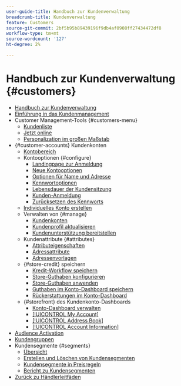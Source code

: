 ```yaml
---
user-guide-title: Handbuch zur Kundenverwaltung
breadcrumb-title: Kundenverwaltung
feature: Customers
source-git-commit: 2bf5b95b89439196f9db4af0908ff27434472df8
workflow-type: tm+mt
source-wordcount: '127'
ht-degree: 2%

---
```



# Handbuch zur Kundenverwaltung {#customers}

+ [Handbuch zur Kundenverwaltung](guide-overview.md)
+ [Einführung in das Kundenmanagement](customers-introduction.md)
+ Customer Management-Tools {#customers-menu}
   + [Kundenliste](customers-all.md)
   + [Jetzt online](now-online.md)
   + [Personalization im großen Maßstab](personalize-scale.md)
+ {#customer-accounts} Kundenkonten
   + [Kontobereich](customer-account-scope.md)
   + Kontooptionen {#configure}
      + [Landingpage zur Anmeldung](login-landing-page.md)
      + [Neue Kontooptionen](account-options-new.md)
      + [Optionen für Name und Adresse](name-address-options.md)
      + [Kennwortoptionen](password-options.md)
      + [Lebensdauer der Kundensitzung](customer-online-options.md)
      + [Kunden-Anmeldung](customer-sign-in.md)
      + [Zurücksetzen des Kennworts](password-reset.md)
   + [Individuelles Konto erstellen](account-create.md)
   + Verwalten von {#manage}
      + [Kundenkonten](manage-account.md)
      + [Kundenprofil aktualisieren](update-account.md)
      + [Kundenunterstützung bereitstellen](login-as-customer.md)
   + Kundenattribute {#attributes}
      + [Attributeigenschaften](attribute-properties.md)
      + [Adressattribute](address-attributes.md)
      + [Adressenvorlagen](address-templates.md)
   + {#store-credit} speichern
      + [Kredit-Workflow speichern](store-credit.md)
      + [Store-Guthaben konfigurieren](credit-configure.md)
      + [Store-Guthaben anwenden](store-credit-using.md)
      + [Guthaben im Konto-Dashboard speichern](account-dashboard-store-credit.md)
      + [Rückerstattungen im Konto-Dashboard](refunds-customer-account.md)
   + {#storefront} des Kundenkonto-Dashboards
      + [Konto-Dashboard verwalten](account-dashboard.md)
      + [[!UICONTROL My Account]](account-dashboard-my-account.md)
      + [[!UICONTROL Address Book]](account-dashboard-address-book.md)
      + [[!UICONTROL Account Information]](account-dashboard-account-information.md)
+ [Audience Activation](audience-activation.md)
+ [Kundengruppen](customer-groups.md)
+ Kundensegmente {#segments}
   + [Übersicht](customer-segments.md)
   + [Erstellen und Löschen von Kundensegmenten](customer-segment-create.md)
   + [Kundensegmente in Preisregeln](customer-segment-price-rule.md)
   + [Bericht zu Kundensegmenten](customer-segment-reports.md)
+ [Zurück zu Händlerleitfäden](https://experienceleague.adobe.com/en/docs/commerce-admin/user-guides/home)

